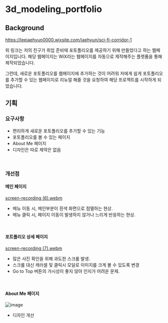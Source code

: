 # 3d_modeling_portfolio

## Background
https://leejaehyun0000.wixsite.com/jaehyun/sci-fi-corridor-1

위 링크는 저의 친구가 취업 준비때 포토폴리오를 제공하기 위해 만들었다고 하는 웹페이지입니다. 해당 웹페이지는 WiX라는 웹페이지를 자동으로 제작해주는 플랫폼을 통해 제작되었습니다. 

그런데, 새로운 포토폴리오를 웹페이지에 추가하는 것이 어려워 저에게 쉽게 포토폴리오를 추가할 수 있는 웹페이지로 리뉴얼 해줄 것을 요청하여 해당 프로젝트를 시작하게 되었습니다.

## 기획

### 요구사항
- 편리하게 새로운 포토폴리오를 추가할 수 있는 기능
- 포토폴리오를 볼 수 있는 페이지
- About Me 페이지
- 디자인은 따로 제약은 없음

<br>

### 개선점

#### 메인 페이지
[screen-recording (6).webm](https://github.com/seoJunPyo/3d_modeling_portfolio/assets/114892495/0b7dcd32-b77d-4aa0-908d-9cdf6010f960)

- 메뉴 이동 시, 메인부분이 흰색 화면으로 점멸하는 현상.
- 메뉴 클릭 시, 페이지 이동이 발생하지 않거나 느리게 반응하는 현상.

<br>

#### 포트폴리오 상세 페이지
[screen-recording (7).webm](https://github.com/seoJunPyo/3d_modeling_portfolio/assets/114892495/0e38121c-cad6-4031-af21-757ca15840dd)
- 많은 사진 확인을 위해 과도한 스크롤 발생.
- 스크롤 대신 캐러셀 및 클릭시 모달로 이미지를 크게 볼 수 있도록 변경
- Go to Top 버튼의 가시성이 좋지 않아 인지가 어려운 문제.

<br>

#### About Me 페이지
![image](https://github.com/seoJunPyo/3d_modeling_portfolio/assets/114892495/0f7216ba-e238-45b5-bb05-821a9a548a06)
- 디자인 개선
